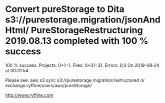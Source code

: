 # Convert pureStorage to Dita s3://purestorage.migration/jsonAndHtml/ PureStorageRestructuring 2019.08.13 completed with 100 % success

100 % success. Projects: 0+1=1.  Files: 0+31=31. Errors: 0,0  On 2019-08-24 at 00:31:54



Please see: aws s3 sync s3://purestorage.migration/restructured or exchange.ryffine/users/aws/pureStorage/

http://www.ryffine.com
